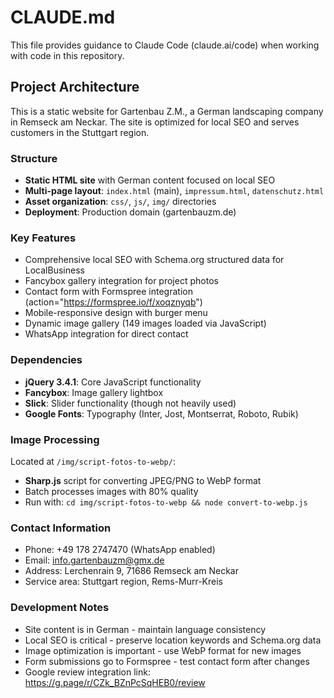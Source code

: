 # CLAUDE.md

This file provides guidance to Claude Code (claude.ai/code) when working with code in this repository.

## Project Architecture

This is a static website for Gartenbau Z.M., a German landscaping company in Remseck am Neckar. The site is optimized for local SEO and serves customers in the Stuttgart region.

### Structure
- **Static HTML site** with German content focused on local SEO
- **Multi-page layout**: `index.html` (main), `impressum.html`, `datenschutz.html`
- **Asset organization**: `css/`, `js/`, `img/` directories
- **Deployment**: Production domain (gartenbauzm.de)

### Key Features
- Comprehensive local SEO with Schema.org structured data for LocalBusiness
- Fancybox gallery integration for project photos
- Contact form with Formspree integration (action="https://formspree.io/f/xoqznyqb")
- Mobile-responsive design with burger menu
- Dynamic image gallery (149 images loaded via JavaScript)
- WhatsApp integration for direct contact

### Dependencies
- **jQuery 3.4.1**: Core JavaScript functionality
- **Fancybox**: Image gallery lightbox
- **Slick**: Slider functionality (though not heavily used)
- **Google Fonts**: Typography (Inter, Jost, Montserrat, Roboto, Rubik)

### Image Processing
Located at `/img/script-fotos-to-webp/`:
- **Sharp.js** script for converting JPEG/PNG to WebP format
- Batch processes images with 80% quality
- Run with: `cd img/script-fotos-to-webp && node convert-to-webp.js`

### Contact Information
- Phone: +49 178 2747470 (WhatsApp enabled)
- Email: info.gartenbauzm@gmx.de
- Address: Lerchenrain 9, 71686 Remseck am Neckar
- Service area: Stuttgart region, Rems-Murr-Kreis

### Development Notes
- Site content is in German - maintain language consistency
- Local SEO is critical - preserve location keywords and Schema.org data
- Image optimization is important - use WebP format for new images
- Form submissions go to Formspree - test contact form after changes
- Google review integration link: https://g.page/r/CZk_BZnPcSqHEB0/review